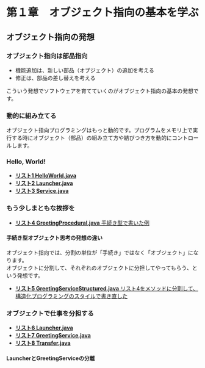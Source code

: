 # 第１章　オブジェクト指向の基本を学ぶ
## オブジェクト指向の発想

### オブジェクト指向は部品指向

- 機能追加は、新しい部品（オブジェクト）の追加を考える
- 修正は、部品の差し替えを考える

こういう発想でソフトウェアを育てていくのがオブジェクト指向の基本の発想です。

### 動的に組み立てる

オブジェクト指向プログラミングはもっと動的です。プログラムをメモリ上で実行する時にオブジェクト（部品）の組み立て方や結びつき方を動的にコントロールします。

### Hello, World!

- [**リスト1 HelloWorld.java**](list-1_HelloWorld.java)
- [**リスト2 Launcher.java**](list-2_Launcher.java)
- [**リスト3 Service.java**](list-3_Service.java)

### もう少しまともな挨拶を
- [**リスト4 GreetingProcedural.java** 手続き型で書いた例](list-4_GreetingProcedural.java)


#### 手続き型オブジェクト思考の発想の違い
オブジェクト指向では、分割の単位が「手続き」ではなく「オブジェクト」になります。<br>
オブジェクトに分割して、それぞれのオブジェクトに分担してやってもらう、という発想です。

- [**リスト5 GreetingServiceStructured.java** リスト4をメソッドに分割して、構造化プログラミングのスタイルで書き直した](list-05_GreetingServiceStructured.java)

### オブジェクトで仕事を分担する
- [**リスト6 Launcher.java**](list-6_Launcher.java)
- [**リスト7 GreetingService.java**](list-7_GreetingService.java)
- [**リスト8 Transfer.java**](list-8_Transfer.java)


#### LauncherとGreetingServiceの分離



